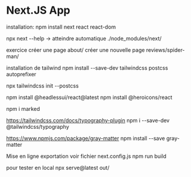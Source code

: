# Next.JS App

installation: 
npm install next react react-dom

npx next --help -> atteindre automatique ./node_modules/next/

exercice 
créer une page about/
créer une nouvelle page reviews/spider-man/

installation de tailwind 
npm install --save-dev tailwindcss postcss autoprefixer

npx tailwindcss init --postcss

npm install @headlessui/react@latest
npm install @heroicons/react

npm i marked

https://tailwindcss.com/docs/typography-plugin
npm i --save-dev @tailwindcss/typography

https://www.npmjs.com/package/gray-matter
npm install --save gray-matter

Mise en ligne 
exportation voir fichier next.config.js 
npm run build 

pour tester en local 
npx serve@latest out/
